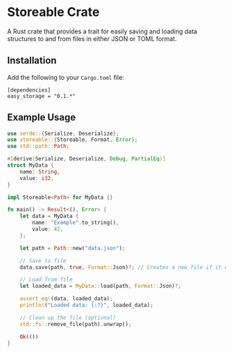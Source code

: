 # Storeable Crate

A Rust crate that provides a trait for easily saving and loading data structures to and from files in either JSON or TOML format.

## Installation

Add the following to your `Cargo.toml` file:

```toml: Cargo.toml
[dependencies]
easy_storage = "0.1.*"
```

## Example Usage

```rust
use serde::{Serialize, Deserialize};
use storeable::{Storeable, Format, Error};
use std::path::Path;

#[derive(Serialize, Deserialize, Debug, PartialEq)]
struct MyData {
    name: String,
    value: i32,
}

impl Storeable<Path> for MyData {}

fn main() -> Result<(), Error> {
    let data = MyData {
        name: "Example".to_string(),
        value: 42,
    };

    let path = Path::new("data.json");

    // Save to file
    data.save(path, true, Format::Json)?; // Creates a new file if it doesn't exist

    // Load from file
    let loaded_data = MyData::load(path, Format::Json)?;

    assert_eq!(data, loaded_data);
    println!("Loaded data: {:?}", loaded_data);

    // Clean up the file (optional)
    std::fs::remove_file(path).unwrap();

    Ok(())
}
```
